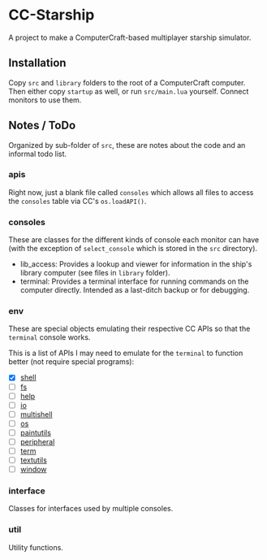 # CC-Starship

A project to make a ComputerCraft-based multiplayer starship simulator.

## Installation

Copy `src` and `library` folders to the root of a ComputerCraft computer. Then
either copy `startup` as well, or run `src/main.lua` yourself. Connect monitors
to use them.

## Notes / ToDo

Organized by sub-folder of `src`, these are notes about the code and an informal
todo list.

### apis

Right now, just a blank file called `consoles` which allows all files to access
the `consoles` table via CC's `os.loadAPI()`.

### consoles

These are classes for the different kinds of console each monitor can have (with
the exception of `select_console` which is stored in the `src` directory).

- lib_access: Provides a lookup and viewer for information in the ship's library
  computer (see files in `library` folder).
- terminal: Provides a terminal interface for running commands on the computer
  directly. Intended as a last-ditch backup or for debugging.

### env

These are special objects emulating their respective CC APIs so that the
`terminal` console works.

This is a list of APIs I may need to emulate for the `terminal` to function
better (not require special programs):

- [x] [shell](http://www.computercraft.info/wiki/Shell_(API))
- [ ] [fs](http://www.computercraft.info/wiki/Fs_(API))
- [ ] [help](http://www.computercraft.info/wiki/Help_(API))
- [ ] [io](http://www.computercraft.info/wiki/IO_(API))
- [ ] [multishell](http://www.computercraft.info/wiki/Multishell_(API))
- [ ] [os](http://www.computercraft.info/wiki/OS_(API))
- [ ] [paintutils](http://www.computercraft.info/wiki/Paintutils_(API))
- [ ] [peripheral](http://www.computercraft.info/wiki/Peripheral_(API))
- [ ] [term](http://www.computercraft.info/wiki/Term_(API))
- [ ] [textutils](http://www.computercraft.info/wiki/Textutils_(API))
- [ ] [window](http://www.computercraft.info/wiki/Window_(API))

### interface

Classes for interfaces used by multiple consoles.

### util

Utility functions.
